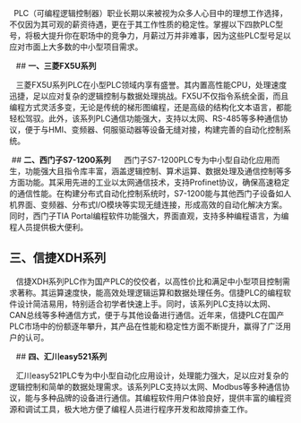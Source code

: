   PLC（可编程逻辑控制器）职业长期以来被视为众多人心目中的理想工作选择，不仅因为其可观的薪资待遇，更在于其工作性质的稳定性。掌握以下四款PLC型号，将极大提升你在职场中的竞争力，月薪过万并非难事，因为这些PLC型号足以应对市面上大多数的中小型项目需求。

   ## **一、三菱FX5U系列**

   三菱FX5U系列PLC在小型PLC领域内享有盛誉。其内置高性能CPU，处理速度迅捷，足以应对复杂的逻辑控制与数据处理挑战。FX5U不仅指令系统全面，而且编程方式灵活多变，无论是传统的梯形图编程，还是高级的结构化文本语言，都能轻松驾驭。此外，该系列PLC通信功能强大，支持以太网、RS-485等多种通信协议，便于与HMI、变频器、伺服驱动器等设备无缝对接，构建完善的自动化控制系统。


 ## **二、西门子S7-1200系列**
 
   西门子S7-1200PLC专为中小型自动化应用而生，功能强大且指令库丰富，涵盖逻辑控制、算术运算、数据处理及通信控制等多方面功能。其采用先进的工业以太网通信技术，支持Profinet协议，确保高速稳定的通信性能。在构建分布式自动化控制系统时，S7-1200能与其他西门子设备如人机界面、变频器、分布式I/O模块等实现无缝连接，形成高效的自动化解决方案。同时，西门子TIA Portal编程软件功能强大，界面直观，支持多种编程语言，为编程人员提供极大便利。

   
   ## **三、信捷XDH系列**

  

   信捷XDH系列PLC作为国产PLC的佼佼者，以高性价比和满足中小型项目控制需求著称。其运算速度快，能高效处理逻辑运算和数据处理任务。信捷PLC的编程软件设计简洁易用，特别适合初学者快速上手。同时，该系列PLC支持以太网、CAN总线等多种通信方式，便于与其他设备进行通信。近年来，信捷PLC在国产PLC市场中的份额逐年攀升，其产品在性能和稳定性方面不断提升，赢得了广泛用户的认可。



   ## **四、汇川easy521系列**

  

   汇川easy521PLC专为中小型自动化应用设计，处理能力强大，足以应对复杂的逻辑控制和简单的数据处理需求。该系列PLC支持以太网、Modbus等多种通信协议，能与多种品牌的设备进行通信。其编程软件用户体验良好，提供丰富的编程资源和调试工具，极大地方便了编程人员进行程序开发和故障排查工作。
